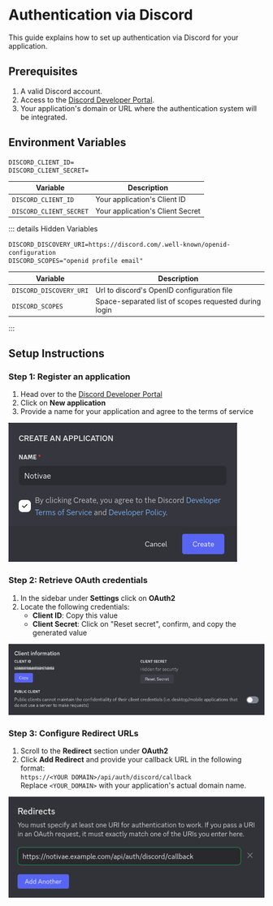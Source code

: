 # Authentication via Discord

This guide explains how to set up authentication via Discord for your application.

## Prerequisites

1. A valid Discord account.
2. Access to the [Discord Developer Portal](https://discord.com/developers/applications/).
3. Your application's domain or URL where the authentication system will be integrated.

## Environment Variables

```dotenv
DISCORD_CLIENT_ID=
DISCORD_CLIENT_SECRET=
```

| Variable                | Description                      |
|-------------------------|----------------------------------|
| `DISCORD_CLIENT_ID`     | Your application's Client ID     |
| `DISCORD_CLIENT_SECRET` | Your application's Client Secret |

::: details Hidden Variables

```dotenv
DISCORD_DISCOVERY_URI=https://discord.com/.well-known/openid-configuration
DISCORD_SCOPES="openid profile email"
```

| Variable                | Description                                           |
|-------------------------|-------------------------------------------------------|
| `DISCORD_DISCOVERY_URI` | Url to discord's OpenID configuration file            |
| `DISCORD_SCOPES`        | Space-separated list of scopes requested during login |

:::

## Setup Instructions

### Step 1: Register an application

1. Head over to the [Discord Developer Portal](https://discord.com/developers/applications/)
2. Click on **New application**
3. Provide a name for your application and agree to the terms of service

![Discord Create Application](assets/discord-create-application.png)

### Step 2: Retrieve OAuth credentials

1. In the sidebar under **Settings** click on **OAuth2**
2. Locate the following credentials:
   - **Client ID**: Copy this value 
   - **Client Secret**: Click on "Reset secret", confirm, and copy the generated value 

![Client ID and Client Secret](assets/discord-client-id-secret.png)

### Step 3: Configure Redirect URLs

1. Scroll to the **Redirect** section under **OAuth2**
2. Click **Add Redirect** and provide your callback URL in the following format: \
   `https://<YOUR DOMAIN>/api/auth/discord/callback` \
   Replace `<YOUR_DOMAIN>` with your application's actual domain name.

![Add Redirects](assets/discord-redirect-url.png)
